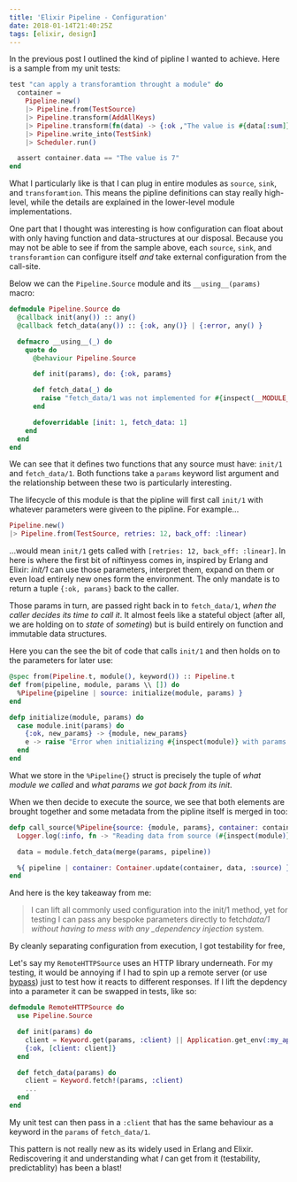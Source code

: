 ```yaml
---
title: 'Elixir Pipeline - Configuration'
date: 2018-01-14T21:40:25Z
tags: [elixir, design]
---
```


<!--more-->

In the previous post I outlined the kind of pipline I wanted to achieve. Here is a sample from my unit tests:

```elixir
test "can apply a transforamtion throught a module" do
  container =
    Pipeline.new()
    |> Pipeline.from(TestSource)
    |> Pipeline.transform(AddAllKeys)
    |> Pipeline.transform(fn(data) -> {:ok ,"The value is #{data[:sum]}"} end)
    |> Pipeline.write_into(TestSink)
    |> Scheduler.run()

  assert container.data == "The value is 7"
end
```

What I particularly like is that I can plug in entire modules as `source`, `sink`, and `transforamtion`.
This means the pipline definitions can stay really high-level, while the details are explained in the lower-level module implementations.

One part that I thought was interesting is how configuration can float about with only having function and data-structures at our disposal.
Because you may not be able to see if from the sample above, each `source`, `sink`, and `transforamtion` can configure itself _and_ take external configuration from the call-site.

Below we can the `Pipeline.Source` module and its `__using__(params)` macro:

```elixir
defmodule Pipeline.Source do
  @callback init(any()) :: any()
  @callback fetch_data(any()) :: {:ok, any()} | {:error, any() }

  defmacro __using__(_) do
    quote do
      @behaviour Pipeline.Source

      def init(params), do: {:ok, params}

      def fetch_data(_) do
        raise "fetch_data/1 was not implemented for #{inspect(__MODULE__)}"
      end

      defoverridable [init: 1, fetch_data: 1]
    end
  end
end
```

We can see that it defines two functions that any source must have: `init/1` and `fetch_data/1`.
Both functions take a `params` keyword list argument and the relationship between these two is particularly interesting.

The lifecycle of this module is that the pipline will first call `init/1` with whatever parameters were giveen to the pipline. For example...

```elixir
Pipeline.new()
|> Pipeline.from(TestSource, retries: 12, back_off: :linear)
```

...would mean `init/1` gets called with `[retries: 12, back_off: :linear]`. In here is where the first bit of niftinyess comes in, inspired by Erlang and Elixir: _init/1_ can use those parameters, interpret them, expand on them or even load entirely new ones form the environment. The only mandate is to return a tuple `{:ok, params}` back to the caller.

Those params in turn, are passed right back in to `fetch_data/1`, _when the caller decides its time to call it_.
It almost feels like a stateful object (after all, we are holding on to _state_ of _someting_) but is build entirely on function and immutable data structures.

Here you can the see the bit of code that calls `init/1` and then holds on to the parameters for later use:

```elixir
@spec from(Pipeline.t, module(), keyword()) :: Pipeline.t
def from(pipeline, module, params \\ []) do
  %Pipeline{pipeline | source: initialize(module, params) }
end

defp initialize(module, params) do
  case module.init(params) do
    {:ok, new_params} -> {module, new_params}
    e -> raise "Error when initializing #{inspect(module)} with params #{inspect(params)} resulted in #{inspect(e)}"
  end
end
```

What we store in the `%Pipeline{}` struct is precisely the tuple of _what module we called_ and _what params we got back from its init_.

When we then decide to execute the source, we see that both elements are brought together and some metadata from the pipline itself is merged in too:

```elixir
defp call_source(%Pipeline{source: {module, params}, container: container} = pipeline) do
  Logger.log(:info, fn -> "Reading data from source (#{inspect(module)})" end)

  data = module.fetch_data(merge(params, pipeline))

  %{ pipeline | container: Container.update(container, data, :source) }
end
```

And here is the key takeaway from me:

> I can lift all commonly used configuration into the init/1 method, yet for testing I can pass any bespoke parameters directly to fetch*data/1 without having to mess with any \_dependency injection* system.

By cleanly separating configuration from execution, I got testability for free,

Let's say my `RemoteHTTPSource` uses an HTTP library underneath. For my testing, it would be annoying if I had to spin up a remote server (or use [bypass](https://github.com/PSPDFKit-labs/bypass)) just to test how it reacts to different responses.
If I lift the depdency into a parameter it can be swapped in tests, like so:

```elixir
defmodule RemoteHTTPSource do
  use Pipeline.Source

  def init(params) do
    client = Keyword.get(params, :client) || Application.get_env(:my_app, :http_client)
    {:ok, [client: client]}
  end

  def fetch_data(params) do
    client = Keyword.fetch!(params, :client)
    ...
  end
end
```

My unit test can then pass in a `:client` that has the same behaviour as a keyword in the `params` of `fetch_data/1`.

This pattern is not really new as its widely used in Erlang and Elixir.
Rediscovering it and understanding what _I_ can get from it (testability, predictablity) has been a blast!

